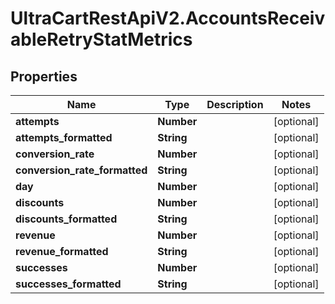 # UltraCartRestApiV2.AccountsReceivableRetryStatMetrics

## Properties

Name | Type | Description | Notes
------------ | ------------- | ------------- | -------------
**attempts** | **Number** |  | [optional] 
**attempts_formatted** | **String** |  | [optional] 
**conversion_rate** | **Number** |  | [optional] 
**conversion_rate_formatted** | **String** |  | [optional] 
**day** | **Number** |  | [optional] 
**discounts** | **Number** |  | [optional] 
**discounts_formatted** | **String** |  | [optional] 
**revenue** | **Number** |  | [optional] 
**revenue_formatted** | **String** |  | [optional] 
**successes** | **Number** |  | [optional] 
**successes_formatted** | **String** |  | [optional] 


